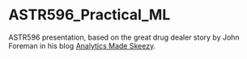 # ASTR596_Practical_ML
ASTR596 presentation, based on the great drug dealer story by John Foreman in his blog <a href="http://analyticsmadeskeezy.com/blog/">Analytics Made Skeezy</a>. 
